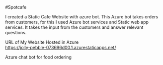 #Spotcafe 

I created a Static Cafe Website with azure bot. This Azure bot takes orders from customers, for this I used Azure bot services and Static web app services.
It takes the input from the customers and answer relevant questions.

URL of My Website Hosted in Azure  
https://jolly-pebble-073696d00.1.azurestaticapps.net/

Azure chat bot for food ordering








